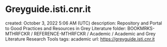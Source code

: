# Greyguide.isti.cnr.it

created: October 3, 2022 5:06 AM (UTC)
description: Repository and Portal to Good Practices and Resources in Grey Literature
folder: BOOKMRKS-MTHRFCKR / REFERENCE-MTHRFCKR / Academic / Academic and Grey Literature Research Tools
tags: academic
url: https://greyguide.isti.cnr.it